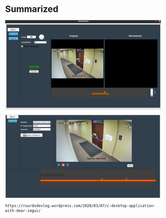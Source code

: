 # Summarized

![imh](https://github.com/yerson001/Summarized/blob/main/screenshots/img1.png)

![imh](https://github.com/yerson001/Summarized/blob/main/screenshots/img2.png)

~~~
https://ruurdsdevlog.wordpress.com/2020/03/07/c-desktop-application-with-dear-imgui/
~~~
